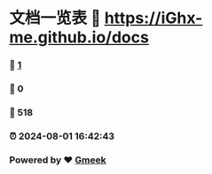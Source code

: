 # 文档一览表 :link: https://iGhx-me.github.io/docs 
### :page_facing_up: [1](https://iGhx-me.github.io/docs/tag.html) 
### :speech_balloon: 0 
### :hibiscus: 518 
### :alarm_clock: 2024-08-01 16:42:43 
### Powered by :heart: [Gmeek](https://github.com/Meekdai/Gmeek)
